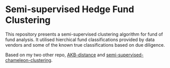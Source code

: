 # Semi-supervised Hedge Fund Clustering

This repository presents a semi-supervised clustering algorithm for fund of fund analysis. It utilised hierchical fund classifications provided by data vendors and some of the known true classifications based on due diligence.

Based on my two other repo, [AKB-distance](https://github.com/hon-gyu/hierarchical-tree-distance) and [semi-supervised-chameleon-clustering](https://github.com/hon-gyu/semi-supervised-chameleon-clustering).